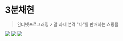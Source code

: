 # 3분채현
>인터넷프로그래밍 기말 과제
>본격 "나"를 판매하는 쇼핑몰
<img src="https://user-images.githubusercontent.com/90364711/212854608-18e69a7d-7153-4069-a34d-9c27e2d043cf.gif" />
<img src="https://user-images.githubusercontent.com/90364711/212853948-92ee2494-a662-4363-b2c6-6b26d8c0d08d.gif" />
<img src="https://user-images.githubusercontent.com/90364711/212856106-810bff99-914d-4adc-ade1-61309c4cc6db.gif" />
